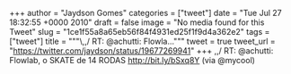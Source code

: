 
+++
author = "Jaydson Gomes"
categories = ["tweet"]
date = "Tue Jul 27 18:32:55 +0000 2010"
draft = false
image = "No media found for this Tweet"
slug = "1ce1f55a8a65eb56f84f4931ed25f1f9d4a362e2"
tags = ["tweet"]
title = """&#92;,,/ RT: @achutti: Flowla..."""
tweet = true
tweet_url = "https://twitter.com/jaydson/status/19677269941"
+++
\,,/ RT: @achutti: Flowlab, o SKATE de 14 RODAS http://bit.ly/bSxq8Y (via @mycool)
